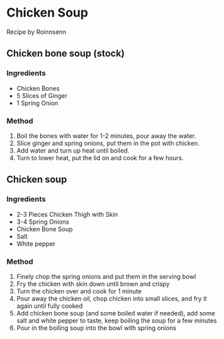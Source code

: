 # Chicken Soup

Recipe by Roinnsenn

## Chicken bone soup (stock)

### Ingredients

- Chicken Bones
- 5 Slices of Ginger
- 1 Spring Onion


### Method

1. Boil the bones with water for 1-2 minutes, pour away the water.
2. Slice ginger and spring onions, put them in the pot with chicken.
3. Add water and turn up heat until boiled. 
4. Turn to lower heat, put the lid on and cook for a few hours.


## Chicken soup

### Ingredients

- 2-3 Pieces Chicken Thigh with Skin
- 3-4 Spring Onions
- Chicken Bone Soup
- Salt
- White pepper


### Method

1. Finely chop the spring onions and put them in the serving bowl
2. Fry the chicken with skin down until brown and crispy
3. Turn the chicken over and cook for 1 minute
4. Pour away the chicken oil, chop chicken into small slices, and fry it again until fully cooked
5. Add chicken bone soup (and some boiled water if needed), add some salt and white pepper to taste, 
   keep boiling the soup for a few minutes 
6. Pour in the boiling soup into the bowl with spring onions